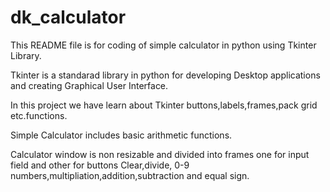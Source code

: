 # dk_calculator
This README file is for coding of simple calculator in python using Tkinter Library.

Tkinter is a standarad library in python for developing Desktop applications and creating Graphical User Interface.

In this project we have learn about Tkinter buttons,labels,frames,pack grid etc.functions.

Simple Calculator includes basic arithmetic functions.

Calculator window is non resizable and  divided into frames one for input field and other for buttons Clear,divide,
0-9 numbers,multipliation,addition,subtraction and equal sign.


